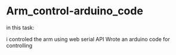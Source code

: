 # Arm_control-arduino_code

in this task:

i controled the arm using web serial API
Wrote an arduino code for controlling 

